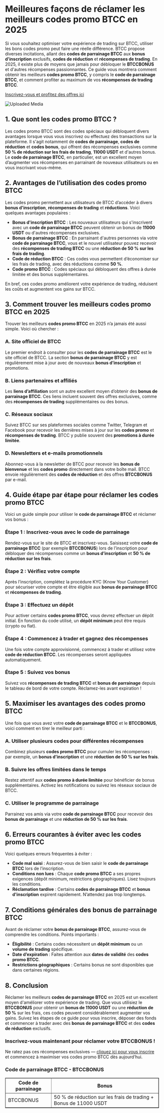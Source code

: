 <h1>Meilleures façons de réclamer les meilleurs codes promo BTCC en 2025</h1>
</header>
<section>
<p>Si vous souhaitez optimiser votre expérience de trading sur BTCC, utiliser les bons codes promo peut faire une réelle différence. BTCC propose diverses incitations, allant des <strong>codes de parrainage BTCC</strong> aux <strong>bonus d'inscription</strong> exclusifs, <strong>codes de réduction</strong> et <strong>récompenses de trading</strong>. En 2025, il existe plus de moyens que jamais pour débloquer le <strong>BTCCBONUS</strong> et d'autres récompenses passionnantes. Ce guide vous montrera comment obtenir les meilleurs <strong>codes promo BTCC</strong>, y compris le <strong>code de parrainage BTCC</strong>, et comment profiter au maximum de vos <strong>récompenses de trading BTCC</strong>.</p>
</section>
<p><a href="https://partner.btcc.com/us/c/BTCCBONUS/9303" target="_blank">Inscrivez-vous et profitez des offres ici</a></p>

<img class="_1sjywpl0 bc5nci19k bc5nci4t0 bc5nci45b bc5nci4ow" alt="Uploaded Media" src="https://images.mirror-media.xyz/publication-images/8YhC13gTXtlUakJcXMFGs.png?height=960&amp;width=1920">
<section>
<h2>1. Que sont les codes promo BTCC ?</h2>
<p>Les codes promo BTCC sont des codes spéciaux qui débloquent divers avantages lorsque vous vous inscrivez ou effectuez des transactions sur la plateforme. Il s'agit notamment de <strong>codes de parrainage</strong>, <strong>codes de réduction</strong> et <strong>codes bonus</strong>, qui offrent des récompenses exclusives comme <strong>50 % de réduction sur les frais de trading</strong>, <strong>11000 USDT</strong> et d'autres bonus. Le <strong>code de parrainage BTCC</strong>, en particulier, est un excellent moyen d’augmenter vos récompenses en parrainant de nouveaux utilisateurs ou en vous inscrivant vous-même.</p>
</section>
<section>
<h2>2. Avantages de l’utilisation des codes promo BTCC</h2>
<p>Les codes promo permettent aux utilisateurs de BTCC d’accéder à divers <strong>bonus d'inscription</strong>, <strong>récompenses de trading</strong> et <strong>réductions</strong>. Voici quelques avantages populaires :</p>
<ul>
<li><strong>Bonus d'inscription BTCC</strong> : Les nouveaux utilisateurs qui s'inscrivent avec un <strong>code de parrainage BTCC</strong> peuvent obtenir un bonus de <strong>11000 USDT</strong> ou d'autres récompenses exclusives.</li>
<li><strong>Bonus de parrainage BTCC</strong> : En parrainant d'autres personnes via votre <strong>code de parrainage BTCC</strong>, vous et le nouvel utilisateur pouvez recevoir des <strong>récompenses de trading BTCC</strong> ou une <strong>réduction de 50 % sur les frais de trading</strong>.</li>
<li><strong>Code de réduction BTCC</strong> : Ces codes vous permettent d’économiser sur les frais de trading, avec des réductions comme <strong>50 %</strong>.</li>
<li><strong>Code promo BTCC</strong> : Codes spéciaux qui débloquent des offres à durée limitée et des bonus supplémentaires.</li>
</ul>
<p>En bref, ces codes promo améliorent votre expérience de trading, réduisent les coûts et augmentent vos gains sur BTCC.</p>
</section>
<section>
<h2>3. Comment trouver les meilleurs codes promo BTCC en 2025</h2>
<p>Trouver les meilleurs <strong>codes promo BTCC</strong> en 2025 n’a jamais été aussi simple. Voici où chercher :</p>
<h3>A. Site officiel de BTCC</h3>
<p>Le premier endroit à consulter pour les <strong>codes de parrainage BTCC</strong> est le site officiel de BTCC. La section <strong>bonus de parrainage BTCC</strong> y est régulièrement mise à jour avec de nouveaux <strong>bonus d’inscription</strong> et promotions.</p>
<h3>B. Liens partenaires et affiliés</h3>
<p>Les <strong>liens d’affiliation</strong> sont un autre excellent moyen d’obtenir des <strong>bonus de parrainage BTCC</strong>. Ces liens incluent souvent des offres exclusives, comme des <strong>récompenses de trading</strong> supplémentaires ou des bonus.</p>
<h3>C. Réseaux sociaux</h3>
<p>Suivez BTCC sur ses plateformes sociales comme Twitter, Telegram et Facebook pour recevoir les dernières mises à jour sur les <strong>codes promo</strong> et <strong>récompenses de trading</strong>. BTCC y publie souvent des <strong>promotions à durée limitée</strong>.</p>
<h3>D. Newsletters et e-mails promotionnels</h3>
<p>Abonnez-vous à la newsletter de BTCC pour recevoir les <strong>bonus de bienvenue</strong> et les <strong>codes promo</strong> directement dans votre boîte mail. BTCC envoie régulièrement des <strong>codes de réduction</strong> et des offres <strong>BTCCBONUS</strong> par e-mail.</p>
</section>
<section>
<h2>4. Guide étape par étape pour réclamer les codes promo BTCC</h2>
<p>Voici un guide simple pour utiliser le <strong>code de parrainage BTCC</strong> et réclamer vos bonus :</p>
<h3>Étape 1 : Inscrivez-vous avec le code de parrainage</h3>
<p>Rendez-vous sur le site de BTCC et inscrivez-vous. Saisissez votre <strong>code de parrainage BTCC</strong> (par exemple <strong>BTCCBONUS</strong>) lors de l’inscription pour débloquer des récompenses comme un <strong>bonus d’inscription</strong> et <strong>50 % de réduction sur les frais</strong>.</p>
<h3>Étape 2 : Vérifiez votre compte</h3>
<p>Après l’inscription, complétez la procédure KYC (Know Your Customer) pour sécuriser votre compte et être éligible aux <strong>bonus de parrainage BTCC</strong> et <strong>récompenses de trading</strong>.</p>
<h3>Étape 3 : Effectuez un dépôt</h3>
<p>Pour activer certains <strong>codes promo BTCC</strong>, vous devrez effectuer un dépôt initial. En fonction du code utilisé, un <strong>dépôt minimum</strong> peut être requis (crypto ou fiat).</p>
<h3>Étape 4 : Commencez à trader et gagnez des récompenses</h3>
<p>Une fois votre compte approvisionné, commencez à trader et utilisez votre <strong>code de réduction BTCC</strong>. Les récompenses seront appliquées automatiquement.</p>
<h3>Étape 5 : Suivez vos bonus</h3>
<p>Suivez vos <strong>récompenses de trading BTCC</strong> et <strong>bonus de parrainage</strong> depuis le tableau de bord de votre compte. Réclamez-les avant expiration !</p>
</section>
<section>
<h2>5. Maximiser les avantages des codes promo BTCC</h2>
<p>Une fois que vous avez votre <strong>code de parrainage BTCC</strong> et le <strong>BTCCBONUS</strong>, voici comment en tirer le meilleur parti :</p>
<h3>A. Utiliser plusieurs codes pour différentes récompenses</h3>
<p>Combinez plusieurs <strong>codes promo BTCC</strong> pour cumuler les récompenses : par exemple, un <strong>bonus d’inscription</strong> et une <strong>réduction de 50 % sur les frais</strong>.</p>
<h3>B. Suivre les offres limitées dans le temps</h3>
<p>Restez attentif aux <strong>codes promo à durée limitée</strong> pour bénéficier de bonus supplémentaires. Activez les notifications ou suivez les réseaux sociaux de BTCC.</p>
<h3>C. Utiliser le programme de parrainage</h3>
<p>Parrainez vos amis via votre <strong>code de parrainage BTCC</strong> pour recevoir des <strong>bonus de parrainage</strong> et une <strong>réduction de 50 % sur les frais</strong>.</p>
</section>
<section>
<h2>6. Erreurs courantes à éviter avec les codes promo BTCC</h2>
<p>Voici quelques erreurs fréquentes à éviter :</p>
<ul>
<li><strong>Code mal saisi</strong> : Assurez-vous de bien saisir le <strong>code de parrainage BTCC</strong> lors de l’inscription.</li>
<li><strong>Conditions non lues</strong> : Chaque <strong>code promo BTCC</strong> a ses propres exigences (dépôt minimum, restrictions géographiques). Lisez toujours les conditions.</li>
<li><strong>Réclamation tardive</strong> : Certains <strong>codes de parrainage BTCC</strong> et <strong>bonus d'inscription</strong> expirent rapidement. N’attendez pas trop longtemps.</li>
</ul>
</section>
<section>
<h2>7. Conditions générales des bonus de parrainage BTCC</h2>
<p>Avant de réclamer votre <strong>bonus de parrainage BTCC</strong>, assurez-vous de comprendre les conditions. Points importants :</p>
<ul>
<li><strong>Éligibilité</strong> : Certains codes nécessitent un <strong>dépôt minimum</strong> ou un <strong>volume de trading</strong> spécifique.</li>
<li><strong>Date d’expiration</strong> : Faites attention aux <strong>dates de validité</strong> des <strong>codes promo BTCC</strong>.</li>
<li><strong>Restrictions géographiques</strong> : Certains bonus ne sont disponibles que dans certaines régions.</li>
</ul>
</section>
<section>
<h2>8. Conclusion</h2>
<p>Réclamer les meilleurs <strong>codes de parrainage BTCC</strong> en 2025 est un excellent moyen d'améliorer votre expérience de trading. Que vous utilisiez le <strong>BTCCBONUS</strong> pour obtenir un <strong>bonus de 11000 USDT</strong> ou une <strong>réduction de 50 %</strong> sur les frais, ces codes peuvent considérablement augmenter vos gains. Suivez les étapes de ce guide pour vous inscrire, déposer des fonds et commencer à trader avec des <strong>bonus de parrainage BTCC</strong> et des <strong>codes de réduction</strong> exclusifs.</p>
<h3><strong>Inscrivez-vous maintenant pour réclamer votre BTCCBONUS !</strong></h3>
<p>Ne ratez pas ces récompenses exclusives — <a href="https://partner.btcc.com/us/c/BTCCBONUS/9303" target="_blank">cliquez ici pour vous inscrire</a> et commencez à maximiser vos codes promo BTCC dès aujourd’hui.</p>
</section>
<section>
<h3>Code de parrainage BTCC - BTCCBONUS</h3>
<table border="1">
<tr>
<th>Code de parrainage</th>
<th>Bonus</th>
</tr>
<tr>
<td>BTCCBONUS</td>
<td>50 % de réduction sur les frais de trading + Bonus de 11000 USDT</td>
</tr>
</table>
</section>
</article>
</body>
</html>
